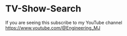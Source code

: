 # TV-Show-Search
If you are seeing this subscribe to my YouTube channel 
https://www.youtube.com/@Engineering_MJ

